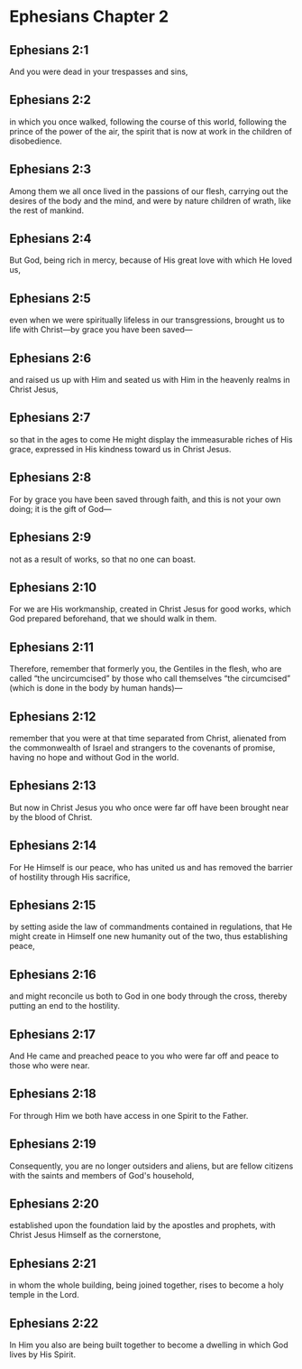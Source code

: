 # Ephesians Chapter 2

## Ephesians 2:1
And you were dead in your trespasses and sins,

## Ephesians 2:2
in which you once walked, following the course of this world, following the prince of the power of the air, the spirit that is now at work in the children of disobedience.

## Ephesians 2:3
Among them we all once lived in the passions of our flesh, carrying out the desires of the body and the mind, and were by nature children of wrath, like the rest of mankind.

## Ephesians 2:4
But God, being rich in mercy, because of His great love with which He loved us,

## Ephesians 2:5
even when we were spiritually lifeless in our transgressions, brought us to life with Christ—by grace you have been saved—

## Ephesians 2:6
and raised us up with Him and seated us with Him in the heavenly realms in Christ Jesus,

## Ephesians 2:7
so that in the ages to come He might display the immeasurable riches of His grace, expressed in His kindness toward us in Christ Jesus.

## Ephesians 2:8
For by grace you have been saved through faith, and this is not your own doing; it is the gift of God—

## Ephesians 2:9
not as a result of works, so that no one can boast.

## Ephesians 2:10
For we are His workmanship, created in Christ Jesus for good works, which God prepared beforehand, that we should walk in them.

## Ephesians 2:11
Therefore, remember that formerly you, the Gentiles in the flesh, who are called “the uncircumcised” by those who call themselves “the circumcised” (which is done in the body by human hands)—

## Ephesians 2:12
remember that you were at that time separated from Christ, alienated from the commonwealth of Israel and strangers to the covenants of promise, having no hope and without God in the world.

## Ephesians 2:13
But now in Christ Jesus you who once were far off have been brought near by the blood of Christ.

## Ephesians 2:14
For He Himself is our peace, who has united us and has removed the barrier of hostility through His sacrifice,

## Ephesians 2:15
by setting aside the law of commandments contained in regulations, that He might create in Himself one new humanity out of the two, thus establishing peace,

## Ephesians 2:16
and might reconcile us both to God in one body through the cross, thereby putting an end to the hostility.

## Ephesians 2:17
And He came and preached peace to you who were far off and peace to those who were near.

## Ephesians 2:18
For through Him we both have access in one Spirit to the Father.

## Ephesians 2:19
Consequently, you are no longer outsiders and aliens, but are fellow citizens with the saints and members of God's household,

## Ephesians 2:20
established upon the foundation laid by the apostles and prophets, with Christ Jesus Himself as the cornerstone,

## Ephesians 2:21
in whom the whole building, being joined together, rises to become a holy temple in the Lord.

## Ephesians 2:22
In Him you also are being built together to become a dwelling in which God lives by His Spirit.
